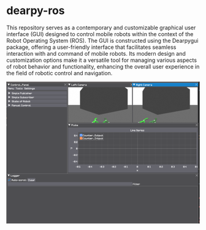 # dearpy-ros
This repository serves as a contemporary and customizable graphical user interface (GUI) designed to control mobile robots within the context of the Robot Operating System (ROS). The GUI is constructed using the Dearpygui package, offering a user-friendly interface that facilitates seamless interaction with and command of mobile robots. Its modern design and customization options make it a versatile tool for managing various aspects of robot behavior and functionality, enhancing the overall user experience in the field of robotic control and navigation.

<img src="assets/figs/dear_ros_v1.1.png">